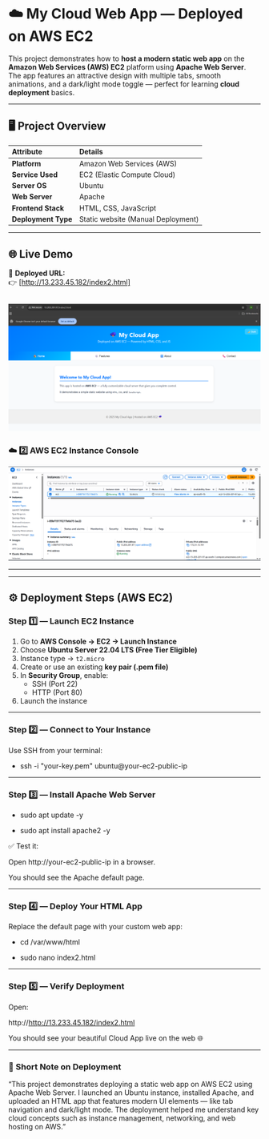 

# ☁️ My Cloud Web App — Deployed on AWS EC2

This project demonstrates how to **host a modern static web app** on the **Amazon Web Services (AWS) EC2** platform using **Apache Web Server**.  
The app features an attractive design with multiple tabs, smooth animations, and a dark/light mode toggle — perfect for learning **cloud deployment** basics.

---

## 🖥️ Project Overview

| Attribute | Details |
| :--- | :--- |
| **Platform** | Amazon Web Services (AWS) |
| **Service Used** | EC2 (Elastic Compute Cloud) |
| **Server OS** | Ubuntu |
| **Web Server** | Apache |
| **Frontend Stack** | HTML, CSS, JavaScript |
| **Deployment Type** | Static website (Manual Deployment) |

---

## 🌐 Live Demo

🔗 **Deployed URL:**  
👉 [http://13.233.45.182/index2.html]


![](./images/Screenshot%202025-10-28%20130240.png)
---



### ☁️ **2️⃣ AWS EC2 Instance Console**  

![AWS EC2 Console Screenshot](./images/Screenshot%202025-10-28%20124453.png)

---


---

## ⚙️ Deployment Steps (AWS EC2)

### **Step 1️⃣ — Launch EC2 Instance**
1. Go to **AWS Console → EC2 → Launch Instance**
2. Choose **Ubuntu Server 22.04 LTS (Free Tier Eligible)**
3. Instance type → `t2.micro`
4. Create or use an existing **key pair (.pem file)**
5. In **Security Group**, enable:
   - SSH (Port 22)
   - HTTP (Port 80)
6. Launch the instance

---

### **Step 2️⃣ — Connect to Your Instance**
Use SSH from your terminal:

 - ssh -i "your-key.pem" ubuntu@your-ec2-public-ip

 ---


### Step 3️⃣ — Install Apache Web Server

- sudo apt update -y

- sudo apt install apache2 -y



✅ Test it:

Open http://your-ec2-public-ip in a browser.

You should see the Apache default page.

---

 ### Step 4️⃣ — Deploy Your HTML App

Replace the default page with your custom web app:

- cd /var/www/html

- sudo nano index2.html

---

### Step 5️⃣ — Verify Deployment

Open:

http://http://13.233.45.182/index2.html


You should see your beautiful Cloud App live on the web 🌐

---




### 🧠 Short Note on Deployment

“This project demonstrates deploying a static web app on AWS EC2 using Apache Web Server.
I launched an Ubuntu instance, installed Apache, and uploaded an HTML app that features modern UI elements — like tab navigation and dark/light mode.
The deployment helped me understand key cloud concepts such as instance management, networking, and web hosting on AWS.”
